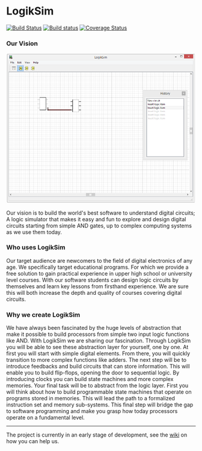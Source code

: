 LogikSim
========
[![Build Status](https://travis-ci.org/LogikSim/LogikSimPython.svg?branch=master)](https://travis-ci.org/LogikSim/LogikSimPython) [![Build status](https://ci.appveyor.com/api/projects/status/psrhi7mj71kfsec0/branch/master?svg=true)](https://ci.appveyor.com/project/hacst/logiksim/branch/master) [![Coverage Status](https://coveralls.io/repos/LogikSim/LogikSimPython/badge.svg?branch=master)](https://coveralls.io/r/LogikSim/LogikSimPython?branch=master)

### Our Vision ###

![Screenshot of LogikSim](https://raw.githubusercontent.com/LogikSim/LogikSimPython/master/media/LogikSim.png)

Our vision is to build the world's best software to understand digital
circuits; A logic simulator that makes it easy and fun to explore and
design digital circuits starting from simple AND gates, up to complex
computing systems as we use them today.

### Who uses LogikSim ###

Our target audience are newcomers to the field of digital electronics
of any age. We specifically target educational programs. For which
we provide a free solution to gain practical experience in upper
high school or university level courses. With our software students
can design logic circuits by themselves and learn key lessons
from firsthand experience. We are sure this will both increase the
depth and quality of courses covering digital circuits.

### Why we create LogikSim ###

We have always been fascinated by the huge levels of abstraction that
make it possible to build processors from simple two input logic
functions like AND. With LogikSim we are sharing our fascination.
Through LogikSim you will be able to see these abstraction layer for
yourself, one by one. At first you will start with simple digital elements.
From there, you will quickly transition to more complex functions like
adders. The next step will be to introduce feedbacks and build circuits
that can store information. This will enable you to build flip-flops,
opening the door to sequential logic. By introducing clocks you can build
state machines and more complex memories. Your final task will be to
abstract from the logic layer. First you will think about how to build
programmable state machines that operate on programs stored in memories.
This will lead the path to a formalized instruction set and memory
sub-systems. This final step will bridge the gap to software programming
and make you grasp how today processors operate on a fundamental level.

---

The project is currently in an early stage of development, see the
[wiki](https://github.com/LogikSim/LogikSimPython/wiki/Development)
on how you can help us.
